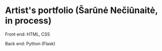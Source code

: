 # Artist's portfolio (Šarūnė Nečiūnaitė, in process)

Front end: HTML, CSS

Back end: Python (Flask)
